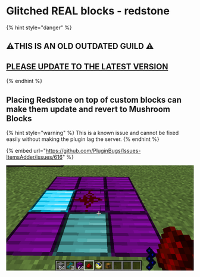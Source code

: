 # Glitched REAL blocks - redstone

{% hint style="danger" %}
## &#x20;:warning:THIS IS AN OLD OUTDATED GUILD :warning:

## [PLEASE UPDATE TO THE LATEST VERSION](https://www.spigotmc.org/resources/%E2%9C%A8itemsadder%E2%AD%90emotes-mobs-items-armors-hud-gui-emojis-blocks-wings-hats-liquids.73355/)
{% endhint %}

## Placing Redstone on top of custom blocks can make them update and revert to Mushroom Blocks

{% hint style="warning" %}
This is a known issue and cannot be fixed easily without making the plugin lag the server.
{% endhint %}

{% embed url="https://github.com/PluginBugs/Issues-ItemsAdder/issues/616" %}

![](<../../.gitbook/assets/immagine (36).png>)
